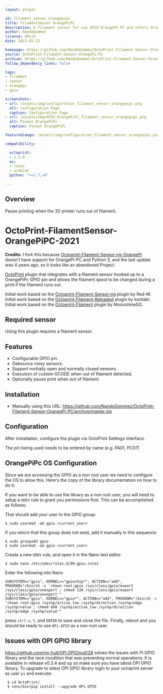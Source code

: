 ```yaml
---
layout: plugin

id: filament_sensor_orangepipc
title: FilamentSensor OrangePiPC
description: A filament sensor for use GPIO OrangePI-PC and others OrangePi, pauses the print when your filament runs out and lets you restart it.
author: NandoGommez
license: GPLv3
date: 2021-03-12

homepage: https://github.com/NandoGommez/OctoPrint-Filament-Sensor-OrangePi-PC/
source: OctoPrint-Filament-Sensor-OrangePi-PC
archive: https://github.com/NandoGommez/OctoPrint-Filament-Sensor-OrangePi-PC/archive/master.zip
follow_dependency_links: false

tags:
- filament
- sensor
- orangepi
- gpio

screenshots:
- url: /assets/img/configuration_filament_sensor_orangepipc.png
  alt: Configuration Page
  caption: Configuration Page
- url: /assets/img/GPIO_OrangePiPc_filament_sensor_orangepipc.png
  alt: Pinout OrangePiPc
  caption: Pinout OrangePiPc

featuredimage: /assets/img/configuration_filament_sensor_orangepipc.png

compatibility:

  octoprint:
  - 1.3.0
  os:
  - linux
  - armbian
  python: ">=2.7,<4"

---
```

## Overview

Pause printing when the 3D printer runs out of filament.

# OctoPrint-FilamentSensor-OrangePiPC-2021

**Credits:**
I fork this because [Octoprint-Filament-Sensor-ng-OrangePi](https://github.com/deadly667/Octoprint-Filament-Sensor-ng-OrangePi) doesn't have support for OrangePi-PC and Python 3, and the last update was 4 years ago, so it looks like an abandoned Project.

[OctoPrint](http://octoprint.org/) plugin that integrates with a filament sensor hooked up to a OrangePiPc GPIO pin and allows the filament spool to be changed during a print if the filament runs out.

Initial work based on the [Octoprint-Filament-Sensor-ng](https://github.com/Red-M/Octoprint-Filament-Sensor-ng) plugin by Red-M.
Initial work based on the [Octoprint-Filament-Reloaded](https://github.com/kontakt/Octoprint-Filament-Reloaded) plugin by kontakt.
Initial work based on the [Octoprint-Filament](https://github.com/MoonshineSG/Octoprint-Filament) plugin by MoonshineSG.

## Required sensor

Using this plugin requires a filament sensor.

## Features

* Configurable GPIO pin.
* Debounce noisy sensors.
* Support norbally open and normally closed sensors.
* Execution of custom GCODE when out of filament detected.
* Optionally pause print when out of filament.

## Installation

* Manually using this URL: https://github.com/NandoGommez/OctoPrint-Filament-Sensor-OrangePi-PC/archive/master.zip

## Configuration

After installation, configure the plugin via OctoPrint Settings interface.

The pin being used needs to be entered by name (e.g. PA01, PC07)

## OrangePiPc OS Configuration

Since we are accessing the GPIO as a non root user we need to configure the OS to allow this. Here's the copy of the library documentation on how to do it:

 If you want to be able to use the library as a non root user, you will need to setup a `UDEV` rule to grant you permissions first. 
 This can be accomplished as follows:
 
 That should add your user to the GPIO group:
 ```
 $ sudo usermod -aG gpio <current_user>
 ```
 If you return that this group does not exist, add it manually in this sequence:
  ```
 $ sudo groupadd gpio
 $ sudo usermod -aG gpio <current_user>
  ```
 Create a new ``UDEV`` rule, and open it in the Nano text editor.
  ```
 $ sudo nano /etc/udev/rules.d/99-gpio.rules
 ``` 
 Enter the following into Nano
 ```
 SUBSYSTEM=="gpio", KERNEL=="gpiochip*", ACTION=="add", PROGRAM="/bin/sh -c 'chown root:gpio /sys/class/gpio/export /sys/class/gpio/unexport ; chmod 220 /sys/class/gpio/export /sys/class/gpio/unexport'" 
 SUBSYSTEM=="gpio", KERNEL=="gpio*", ACTION=="add", PROGRAM="/bin/sh -c 'chown root:gpio /sys%p/active_low /sys%p/direction /sys%p/edge /sys%p/value ; chmod 660 /sys%p/active_low /sys%p/direction /sys%p/edge /sys%p/value'"
 ```   
 press ``ctrl-x``, ``Y``, and ``ENTER`` to save and close the file. 
 Finally, reboot and you should be ready to use ``OPi.GPIO`` as a non root user. 


## Issues with OPI GPIO library

https://github.com/rm-hull/OPi.GPIO/pull/28 solves the issues with PI GPIO library and the race condition that was preventing normal operations. It is available in release v0.3.4 and up so make sure you have latest OPI GPIO library. To upgrade to latest OPI GPIO library login to your octoprint server as user ``pi`` and execute:

```
 $ cd OctoPrint/ 
 $ venv/bin/pip install --upgrade OPi.GPIO
```
